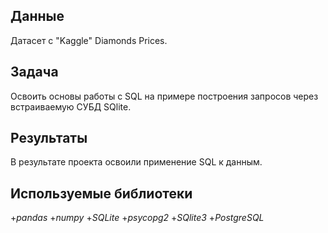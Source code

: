 ## Данные
Датасет с "Kaggle" Diamonds Prices.

## Задача
Освоить основы работы с SQL на примере построения запросов через встраиваемую СУБД SQlite.

## Результаты
В результате проекта освоили применение SQL к данным.

## Используемые библиотеки
+*pandas*
+*numpy*
+*SQLite*
+*psycopg2*
+*SQlite3*
+*PostgreSQL*
